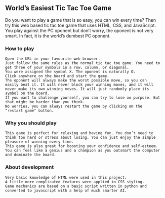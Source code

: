 ## World’s Easiest Tic Tac Toe Game

Do you want to play a game that is so easy, you can win every time? Then try this web based tic tac toe game that uses HTML, CSS, and JavaScript. You play against the PC oponent but don’t worry, the oponent is not very smart. In fact, it is the world’s dumbest PC oponent.

### How to play 
    Open the URL in your favourite web browser.
    Just follow the same rules as the normal tic tac toe game. You need to get three of your symbols in a row, column, or diagonal.
    You were assigned the symbol X. The oponent is naturally O.
    Click anywhere on the board and start the game.
    The oponent will always make the worst possible move, so you can easily beat it. It will never block your winning moves, and it will never make its own winning moves. It will just randomly place its symbol on the board.
    If you want to challenge yourself, you can try to lose on purpose. But that might be harder than you think.
    No worries, you can always restart the game by clicking on the "restart game" button.

### Why you should play

    This game is perfect for relaxing and having fun. You don’t need to think too hard or stress about losing. You can just enjoy the simple pleasure of winning every time.
    This game is also great for boosting your confidence and self-esteem. You can feel like a genius and a champion as you outsmart the computer and dominate the board.

### About development
    Very basic knowledge of HTML were used in this project. 
    A little more complicated features were applied in CSS styling.
    Game mechanics are based on a basic script written in python and converted to javascript with a help of much smarter AI.
    
